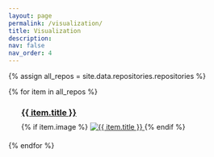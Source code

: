 ```yaml
---
layout: page
permalink: /visualization/
title: Visualization
description: 
nav: false
nav_order: 4
---
```


<!---
<div style="text-align:center;">
<font size="6">
<span style="color: red;">The Illinois Numerical Relativity Visualization Primer</span>
</font>
</div>     --->

<!---  [<font size="6">
The Illinois Numerical Relativity Visualization Primer
</font>](https://sjammi2.github.io/VisualizationGuideDocumentationTest/)   --->


{% assign all_repos = site.data.repositories.repositories %}

{% for item in all_repos %}
<div class="featured-repo text-left mb-4" style="width: 90%; margin: 20px auto;">
  <h3 style="margin-bottom: 10px;"><a href="{{ item.repository }}" target="_blank">{{ item.title }}</a></h3>
  {% if item.image %}
  <a href="{{ item.repository }}" target="_blank">
    <img src="{{ item.image }}" alt="{{ item.title }}"
     style="max-width: 90%; height: auto;">
  </a>
  {% endif %}
</div>
{% endfor %}



<!---
{% if site.data.repositories.visualization %}
  <div class="repositories d-flex flex-wrap flex-md-row flex-column justify-content-between align-items-center">
    {% for item in site.data.repositories.visualization %}
      {% if item contains 'abid_bot' %}
        <div class="w-100 text-center my-3">
          {% include repository/repo.html repository=item %}
        </div>
      {% else %}
        {% if item.repository %}
          {% include repository/repo.html repository=item.repository image=item.image %}
        {% else %}
          {% include repository/repo.html repository=item %}
        {% endif %}
      {% endif %}
    {% endfor %}
  </div>
{% endif %}
--->

<br/>
<!--- ## Movies   --->


